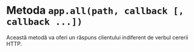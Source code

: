 # Metoda `app.all(path, callback [, callback ...])`

Această metodă va oferi un răspuns clientului indiferent de verbul cererii HTTP.

